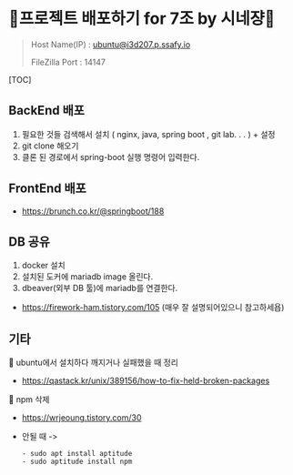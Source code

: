 #  🎀프로젝트 배포하기 for 7조 by 시네쟝🎀 

> Host Name(IP) : ubuntu@i3d207.p.ssafy.io
>
> FileZilla Port : 14147

[TOC]

## BackEnd 배포

1. 필요한 것들 검색해서 설치 ( nginx, java, spring boot , git lab. . .  ) + 설정
2. git clone 해오기
3. 클론 된 경로에서 spring-boot 실행 명령어 입력한다.

## FrontEnd 배포

- https://brunch.co.kr/@springboot/188

## DB 공유

1. docker 설치
2. 설치된 도커에 mariadb image 올린다.
3. dbeaver(외부 DB 툴)에 mariadb를 연결한다.

- https://firework-ham.tistory.com/105 (매우 잘 설명되어있으니 참고하세욥)



## 기타

🔔 ubuntu에서 설치하다 깨지거나 실패했을 때 정리

- https://qastack.kr/unix/389156/how-to-fix-held-broken-packages

🔔 npm 삭제

- https://wrjeoung.tistory.com/30

- 안될 때 ->

  ```
  - sudo apt install aptitude
  - sudo aptitude install npm
  ```
